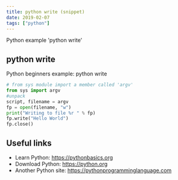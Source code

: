```yaml
---
title: python write (snippet)
date: 2019-02-07
tags: ["python"]
---
```

Python example 'python write'


## python write

Python beginners example: python write

```python
# from sys module import a member called 'argv'
from sys import argv
#unpack
script, filename = argv
fp = open(filename, "w")
print("Writing to file %r " % fp)
fp.write("Hello World")
fp.close()


```

## Useful links

- Learn Python: https://pythonbasics.org
- Download Python: https://python.org
- Another Python site: https://pythonprogramminglanguage.com
